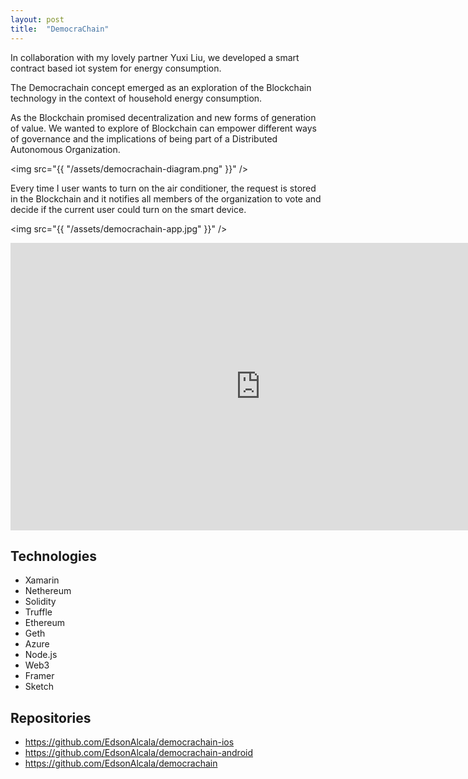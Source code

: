 ```yaml
---
layout: post
title:  "DemocraChain"
---
```


In collaboration with my lovely partner Yuxi Liu, we developed a smart contract based iot system for energy consumption.

The Democrachain concept emerged as an exploration of the Blockchain technology in the context of household energy consumption.

As the Blockchain promised decentralization and new forms of generation of value. We wanted to explore of Blockchain can empower different ways of governance and the implications of being part of a Distributed Autonomous Organization.

<img src="{{ "/assets/democrachain-diagram.png" }}" />

Every time I user wants to turn on the air conditioner, the request is stored in the Blockchain and it notifies all members of the organization to vote and decide if the current user could turn on the smart device.

<img src="{{ "/assets/democrachain-app.jpg" }}" />

<div class="video">
    <iframe src="https://player.vimeo.com/video/217763249" width="800" height="460" frameborder="0" webkitallowfullscreen mozallowfullscreen allowfullscreen></iframe>
    
</div>

## Technologies

- Xamarin
- Nethereum
- Solidity
- Truffle
- Ethereum
- Geth
- Azure
- Node.js
- Web3
- Framer
- Sketch

## Repositories

- <a href="https://github.com/EdsonAlcala/democrachain-ios">https://github.com/EdsonAlcala/democrachain-ios</a>
- <a href="https://github.com/EdsonAlcala/democrachain-android">https://github.com/EdsonAlcala/democrachain-android</a>
- <a href="https://github.com/EdsonAlcala/democrachain">https://github.com/EdsonAlcala/democrachain</a>
